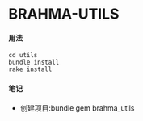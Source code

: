 BRAHMA-UTILS
=======================
#### 用法
    cd utils
    bundle install
    rake install

#### 笔记
* 创建项目:bundle gem brahma\_utils
